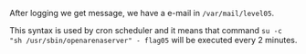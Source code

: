 [comment]: <> (test this step!)
After logging we get message, we have a e-mail in `/var/mail/level05`.

[comment]: <> (output car /var/mail/level05)

This syntax is used by cron scheduler and it means that command 
`su -c "sh /usr/sbin/openarenaserver" - flag05` will be executed every 2 minutes.

